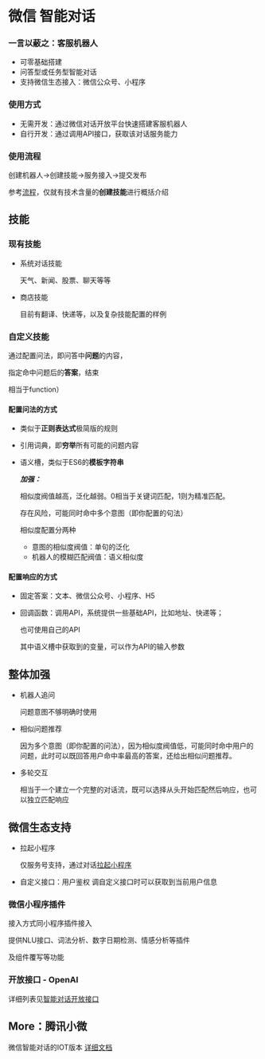 # 微信 智能对话

### 一言以蔽之：客服机器人

+ 可零基础搭建
+ 问答型或任务型智能对话
+ 支持微信生态接入：微信公众号、小程序

### 使用方式

+ 无需开发：通过微信对话开放平台快速搭建客服机器人
+ 自行开发：通过调用API接口，获取该对话服务能力

### 使用流程

创建机器人->创建技能->服务接入->提交发布

参考[流程](https://developers.weixin.qq.com/doc/aispeech/platform/FLOW.html)，仅就有技术含量的**创建技能**进行概括介绍

## 技能

### 现有技能

+ 系统对话技能
  
  天气、新闻、股票、聊天等等

+ 商店技能
  
  目前有翻译、快递等，以及复杂技能配置的样例

### 自定义技能

  通过配置问法，即问答中**问题**的内容，
  
  指定命中问题后的**答案**，结束

   相当于function）

#### 配置问法的方式

+ 类似于**正则表达式**极简版的规则
+ 引用词典，即**穷举**所有可能的问题内容
+ 语义槽，类似于ES6的**模板字符串**

    ***加强：***

    相似度阀值越高，泛化越弱。0相当于关键词匹配，1则为精准匹配。

    存在风险，可能同时命中多个意图（即你配置的句法）

    相似度配置分两种

  + 意图的相似度阀值：单句的泛化
  + 机器人的模糊匹配阀值：语义相似度

#### 配置响应的方式

+ 固定答案：文本、微信公众号、小程序、H5
+ 回调函数：调用API，系统提供一些基础API，比如地址、快递等；
  
    也可使用自己的API

    其中语义槽中获取到的变量，可以作为API的输入参数

## 整体加强

+ 机器人追问
  
  问题意图不够明确时使用

+ 相似问题推荐

    因为多个意图（即你配置的问法），因为相似度阀值低，可能同时命中用户的问题，此时可以既回答用户命中率最高的答案，还给出相似问题推荐。

+ 多轮交互

    相当于一个建立一个完整的对话流，既可以选择从头开始匹配然后响应，也可以独立匹配响应

## 微信生态支持

+ 拉起小程序

    仅服务号支持，通过对话[拉起小程序](https://developers.weixin.qq.com/doc/aispeech/platform/miniprogrames.html)

+ 自定义接口：用户鉴权
    调自定义接口时可以获取到当前用户信息

### 微信小程序插件

  接入方式同小程序插件接入
  
  提供NLU接口、词法分析、数字日期检测、情感分析等插件
  
  及组件覆写等功能

### 开放接口 - OpenAI

  详细列表见[智能对话开放接口](https://developers.weixin.qq.com/doc/aispeech/nlpapi/openapi.html)

## More：腾讯小微

  微信智能对话的IOT版本
  [详细文档](https://developers.weixin.qq.com/doc/xwei/xiaowei-introduction/Introduction.html)
